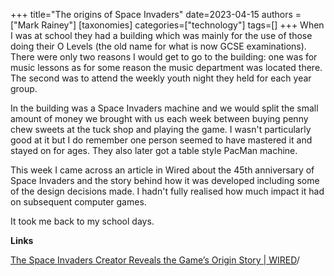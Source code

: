 +++
title="The origins of Space Invaders"
date=2023-04-15
authors = ["Mark Rainey"]
[taxonomies]
categories=["technology"]
tags=[]
+++
When I was at school they had a building which was mainly for the use of those doing their O Levels (the old name for what is now GCSE examinations). There were only two reasons I would get to go to the building: one was for music lessons as for some reason the music department was located there. The second was to attend the weekly youth night they held for each year group.

<!-- more -->

In the building was a Space Invaders machine and we would split the small amount of money we brought with us each week between buying penny chew sweets at the tuck shop and playing the game. I wasn't particularly good at it but I do remember one person seemed to have mastered it and stayed on for ages. They also later got a table style PacMan machine.

This week I came across an article in Wired about the 45th anniversary of Space Invaders and the story behind how it was developed including some of the design decisions made. I hadn't fully realised how much impact it had on subsequent computer games.

It took me back to my school days.

__Links__

[The Space Invaders Creator Reveals the Game’s Origin Story | WIRED](https://www.wired.com/story/space-invaders-45-years-tomohiro-nishikado)/
